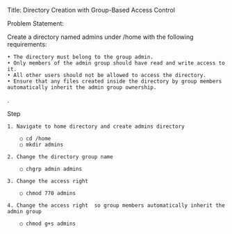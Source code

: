Title: Directory Creation with Group-Based Access Control

Problem Statement:

Create a directory named admins under /home with the following requirements:

	• The directory must belong to the group admin.
	• Only members of the admin group should have read and write access to it.
	• All other users should not be allowed to access the directory.
	• Ensure that any files created inside the directory by group members automatically inherit the admin group ownership.
.

Step

	1. Navigate to home directory and create admins directory
	
		○ cd /home
		○ mkdir admins

	2. Change the directory group name
	
		○ chgrp admin admins

	3. Change the access right 
	
		○ chmod 770 admins

	4. Change the access right  so group members automatically inherit the admin group
	
		○ chmod g+s admins
